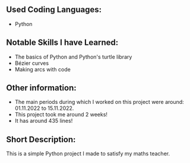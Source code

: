 

## Used Coding Languages:
- Python


## Notable Skills I have Learned:
- The basics of Python and Python's turtle library
- Bézier curves
- Making arcs with code


## Other information:
- The main periods during which I worked on this project were around:  01.11.2022 to 15.11.2022.
- This project took me around 2 weeks!
- It has around 435 lines!


## Short Description:
This is a simple Python project I made to satisfy my maths teacher.